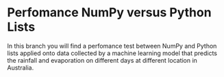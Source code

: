 # Perfomance NumPy versus Python Lists

In this branch you will find a perfomance test between NumPy and Python lists applied onto data collected by a machine learning model that predicts the rainfall and evaporation on different days at different location in Australia.

